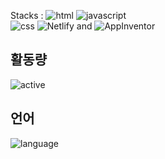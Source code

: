 <label>Stacks : </label>
![html](https://img.shields.io/badge/HTML-E34F26?style=flat-square&logo=HTML5&logoColor=white)
![javascript](https://img.shields.io/badge/JavaScript-F7DF1E?style=flat-square&logo=Javascript&logoColor=white)  
![css](https://img.shields.io/badge/CSS-1572B6?style=flat-square&logo=CSS3&logoColor=white)
![Netlify](https://img.shields.io/badge/Netlify-00C7B7?style=flat-square&logo=Netlify&logoColor=white)
and 
![AppInventor](https://appinventor.mit.edu/images/logo.png)



## 활동량
![active](https://github-readme-stats.vercel.app/api?username=LynHan1110&show_icons=true&theme=gotham)

## 언어
![language](https://github-readme-stats.vercel.app/api/top-langs/?username=LynHan1110&langs_count=8&layout=compact&theme=gotham)
